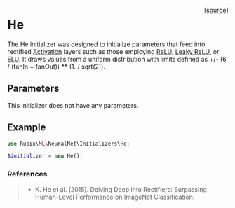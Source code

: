 <span style="float:right;"><a href="https://github.com/RubixML/ML/blob/master/src/NeuralNet/Initializers/He.php">[source]</a></span>

# He
The He initializer was designed to initialize parameters that feed into rectified [Activation](../hidden-layers/activation.md) layers such as those employing [ReLU](../activation-functions/relu.md), [Leaky ReLU](../activation-functions/leaky-relu.md), or [ELU](../activation-functions/elu.md). It draws values from a uniform distribution with limits defined as +/- (6 / (fanIn + fanOut)) ** (1. / sqrt(2)).

## Parameters
This initializer does not have any parameters.

## Example
```php
use Rubix\ML\NeuralNet\Initializers\He;

$initializer = new He();
```

### References
>- K. He et al. (2015). Delving Deep into Rectifiers: Surpassing Human-Level Performance on ImageNet Classification.